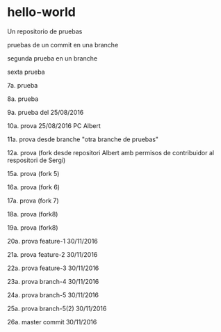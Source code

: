 # hello-world
Un repositorio de pruebas


pruebas de un commit en una branche


segunda prueba en un branche


sexta prueba

7a. prueba

8a. prueba

9a. prueba del 25/08/2016

10a. prova 25/08/2016 PC Albert

11a. prova  desde branche "otra branche de pruebas"

12a. prova (fork desde repositori Albert amb permisos de contribuidor al respositori de Sergi)

15a. prova (fork 5)

16a. prova (fork 6)

17a. prova (fork 7)

18a. prova (fork8)

19a. prova (fork8)

20a. prova feature-1 30/11/2016

21a. prova feature-2 30/11/2016

22a. prova feature-3 30/11/2016

23a. prova branch-4 30/11/2016

24a. prova branch-5 30/11/2016

25a. prova branch-5(2) 30/11/2016

26a. master commit 30/11/2016
